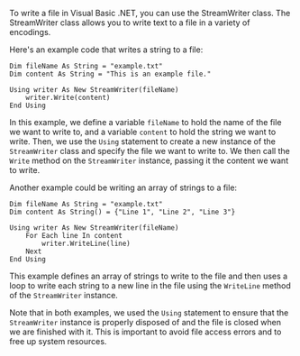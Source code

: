 To write a file in Visual Basic .NET, you can use the StreamWriter class. The StreamWriter class allows you to write text to a file in a variety of encodings.

Here's an example code that writes a string to a file:

```
Dim fileName As String = "example.txt"
Dim content As String = "This is an example file."

Using writer As New StreamWriter(fileName)
    writer.Write(content)
End Using
```

In this example, we define a variable `fileName` to hold the name of the file we want to write to, and a variable `content` to hold the string we want to write. Then, we use the `Using` statement to create a new instance of the `StreamWriter` class and specify the file we want to write to. We then call the `Write` method on the `StreamWriter` instance, passing it the content we want to write.

Another example could be writing an array of strings to a file:

```
Dim fileName As String = "example.txt"
Dim content As String() = {"Line 1", "Line 2", "Line 3"}

Using writer As New StreamWriter(fileName)
    For Each line In content
        writer.WriteLine(line)
    Next
End Using
```

This example defines an array of strings to write to the file and then uses a loop to write each string to a new line in the file using the `WriteLine` method of the `StreamWriter` instance.

Note that in both examples, we used the `Using` statement to ensure that the `StreamWriter` instance is properly disposed of and the file is closed when we are finished with it. This is important to avoid file access errors and to free up system resources.